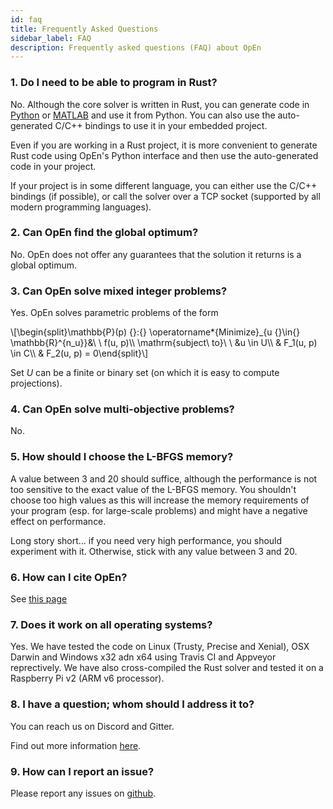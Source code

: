 ```yaml
---
id: faq
title: Frequently Asked Questions
sidebar_label: FAQ
description: Frequently asked questions (FAQ) about OpEn
---
```


<script type="text/x-mathjax-config">MathJax.Hub.Config({tex2jax: {inlineMath: [['$','$'], ['\\(','\\)']]}});</script>
<script type="text/javascript" src="https://cdn.mathjax.org/mathjax/latest/MathJax.js?config=TeX-AMS-MML_HTMLorMML"></script>

<script>
  ((window.gitter = {}).chat = {}).options = {
    room: 'alphaville/optimization-engine'
  };
</script>
<script src="https://sidecar.gitter.im/dist/sidecar.v1.js" async defer></script>

### 1. Do I need to be able to program in Rust?

No. Although the core solver is written in Rust, you can
generate code in [Python](./python-interface) or
 [MATLAB](./matlab-interface) and use it from Python.
You can also use the auto-generated C/C++ bindings to use 
it in your embedded project.

Even if you are working in a Rust project, it is more 
convenient to generate Rust code using OpEn's Python
interface and then use the auto-generated code in your
project.

If your project is in some different language, you can 
either use the C/C++ bindings (if possible), or call
the solver over a TCP socket (supported by all modern
programming languages).
  
### 2. Can OpEn find the global optimum?
No. OpEn does not offer any guarantees that the solution it returns is a global optimum.

### 3. Can OpEn solve mixed integer problems?
Yes. OpEn solves parametric problems of the form

<div class="math">
\[\begin{split}\mathbb{P}(p) {}:{} \operatorname*{Minimize}_{u {}\in{} \mathbb{R}^{n_u}}&amp;\ \ f(u, p)\\
\mathrm{subject\ to}\ \  &amp;u \in U\\
&amp; F_1(u, p) \in C\\
&amp; F_2(u, p) = 0\end{split}\]</div>

Set $U$ can be a finite or binary set (on which it is easy to compute projections).

### 4. Can OpEn solve multi-objective problems?
No.

### 5. How should I choose the L-BFGS memory?
A value between 3 and 20 should suffice, although the performance is not too sensitive to the exact value of the L-BFGS memory. You shouldn't choose too high values as this will increase the memory requirements of your program (esp. for large-scale problems) and might have a negative effect on performance. 

Long story short... if you need very high performance, you should experiment with it. Otherwise, stick with any value between 3 and 20.

### 6. How can I cite OpEn?
See [this page](cite_open)

### 7. Does it work on all operating systems?
Yes. We have tested the code on Linux (Trusty, Precise 
and Xenial), OSX Darwin and Windows x32 adn x64
using Travis CI and Appveyor reprectively. We have 
also cross-compiled the Rust solver and tested it 
on a Raspberry Pi v2 (ARM v6 processor).

### 8. I have a question; whom should I address it to?
You can reach us on Discord and Gitter. 

Find out more information [here](https://alphaville.github.io/optimization-engine/blog/2019/03/06/talk-to-us).

### 9. How can I report an issue?
Please report any issues on [github](https://github.com/alphaville/optimization-engine/issues).

